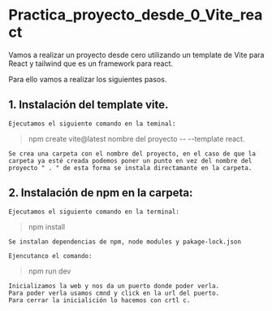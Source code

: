 # Practica_proyecto_desde_0_Vite_react

Vamos a realizar un proyecto desde cero utilizando un template de Vite para React y tailwind que es un framework para react.

Para ello vamos a realizar los siguientes pasos.

## 1. Instalación del template vite.

	Ejecutamos el siguiente comando en la teminal:
		
> 	npm create vite@latest nombre del proyecto -- --template react.

	Se crea una carpeta con el nombre del proyecto, en el caso de que la carpeta ya esté creada podemos poner un punto en vez del nombre del proyecto " . " de esta forma se instala directamante en la carpeta.

## 2. Instalación de npm en la carpeta:

	Ejecutamos el siguiente comando en la terminal:
	
> 	npm install

		 
	Se instalan dependencias de npm, node modules y pakage-lock.json

	Ejencutanco el comando:
> 	npm run dev

	Inicializamos la web y nos da un puerto donde poder verla.
	Para poder verla usamos cmnd y click en la url del puerto.
	Para cerrar la inicialición lo hacemos con crtl c.

